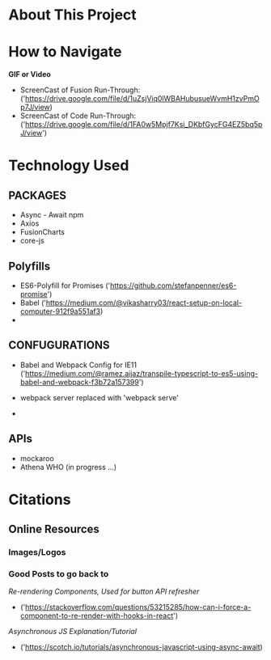 #   About This Project 



#   How to Navigate 

**GIF or Video**
-   ScreenCast of Fusion Run-Through: 
    ('https://drive.google.com/file/d/1uZsjViq0lWBAHubusueWvmH1zvPmOp7J/view)
- ScreenCast of Code Run-Through:
    ('https://drive.google.com/file/d/1FA0w5Mpjf7Ksi_DKbfGycFG4EZ5bq5pJ/view')

#   Technology Used 

## PACKAGES
- Async - Await npm
- Axios
- FusionCharts
- core-js


##  Polyfills
- ES6-Polyfill for Promises 
            ('https://github.com/stefanpenner/es6-promise')
- Babel 
            ('https://medium.com/@vikasharry03/react-setup-on-local-computer-912f9a551af3)
- 



##  CONFUGURATIONS
- Babel and Webpack Config for IE11
    ('https://medium.com/@ramez.aijaz/transpile-typescript-to-es5-using-babel-and-webpack-f3b72a157399')

- webpack server replaced with 'webpack serve' 

- 
 
##  APIs
   - mockaroo 
   - Athena WHO (in progress ...)

#   Citations

## Online Resources 

### Images/Logos

### Good Posts to go back to 

*Re-rendering Components, Used for button API refresher*
- ('https://stackoverflow.com/questions/53215285/how-can-i-force-a-component-to-re-render-with-hooks-in-react')

*Asynchronous JS Explanation/Tutorial*
- ('https://scotch.io/tutorials/asynchronous-javascript-using-async-await)

